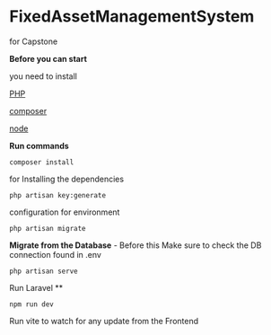# FixedAssetManagementSystem
for Capstone 

**Before you can start**

you need to install

[PHP](https://www.php.net/)

[composer](https://getcomposer.org/)

[node](https://nodejs.org/en)


**Run commands**

    composer install
for Installing the dependencies	

    php artisan key:generate
configuration for environment

    php artisan migrate
**Migrate from the Database**
		- Before this Make sure to check the DB connection found in .env

    php artisan serve
Run Laravel
**

    npm run dev
Run vite to watch for any update from the Frontend

